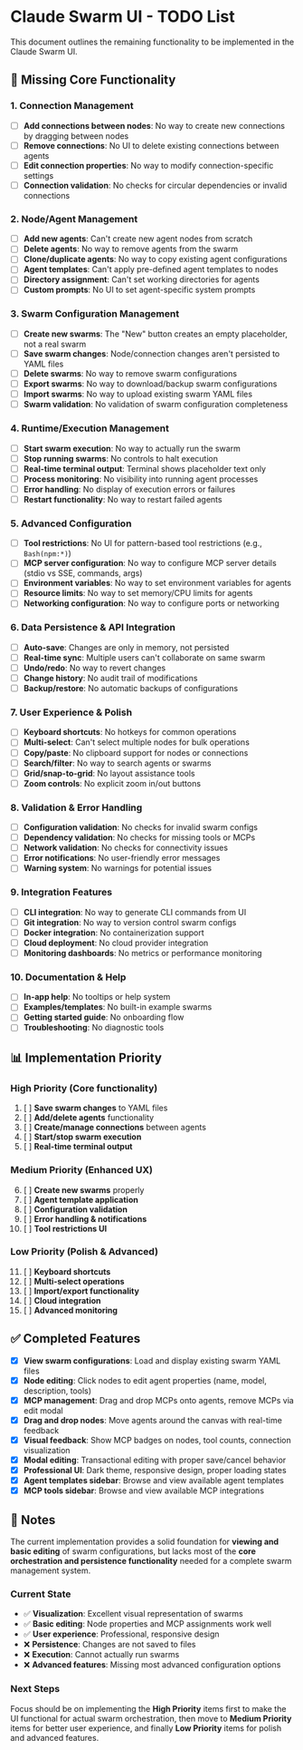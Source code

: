 # Claude Swarm UI - TODO List

This document outlines the remaining functionality to be implemented in the Claude Swarm UI.

## 🚧 Missing Core Functionality

### **1. Connection Management**
- [ ] **Add connections between nodes**: No way to create new connections by dragging between nodes
- [ ] **Remove connections**: No UI to delete existing connections between agents  
- [ ] **Edit connection properties**: No way to modify connection-specific settings
- [ ] **Connection validation**: No checks for circular dependencies or invalid connections

### **2. Node/Agent Management**
- [ ] **Add new agents**: Can't create new agent nodes from scratch
- [ ] **Delete agents**: No way to remove agents from the swarm
- [ ] **Clone/duplicate agents**: No way to copy existing agent configurations
- [ ] **Agent templates**: Can't apply pre-defined agent templates to nodes
- [ ] **Directory assignment**: Can't set working directories for agents
- [ ] **Custom prompts**: No UI to set agent-specific system prompts

### **3. Swarm Configuration Management** 
- [ ] **Create new swarms**: The "New" button creates an empty placeholder, not a real swarm
- [ ] **Save swarm changes**: Node/connection changes aren't persisted to YAML files
- [ ] **Delete swarms**: No way to remove swarm configurations
- [ ] **Export swarms**: No way to download/backup swarm configurations
- [ ] **Import swarms**: No way to upload existing swarm YAML files
- [ ] **Swarm validation**: No validation of swarm configuration completeness

### **4. Runtime/Execution Management**
- [ ] **Start swarm execution**: No way to actually run the swarm
- [ ] **Stop running swarms**: No controls to halt execution
- [ ] **Real-time terminal output**: Terminal shows placeholder text only
- [ ] **Process monitoring**: No visibility into running agent processes
- [ ] **Error handling**: No display of execution errors or failures
- [ ] **Restart functionality**: No way to restart failed agents

### **5. Advanced Configuration**
- [ ] **Tool restrictions**: No UI for pattern-based tool restrictions (e.g., `Bash(npm:*)`)
- [ ] **MCP server configuration**: No way to configure MCP server details (stdio vs SSE, commands, args)
- [ ] **Environment variables**: No way to set environment variables for agents
- [ ] **Resource limits**: No way to set memory/CPU limits for agents
- [ ] **Networking configuration**: No way to configure ports or networking

### **6. Data Persistence & API Integration**
- [ ] **Auto-save**: Changes are only in memory, not persisted
- [ ] **Real-time sync**: Multiple users can't collaborate on same swarm
- [ ] **Undo/redo**: No way to revert changes
- [ ] **Change history**: No audit trail of modifications
- [ ] **Backup/restore**: No automatic backups of configurations

### **7. User Experience & Polish**
- [ ] **Keyboard shortcuts**: No hotkeys for common operations
- [ ] **Multi-select**: Can't select multiple nodes for bulk operations
- [ ] **Copy/paste**: No clipboard support for nodes or connections
- [ ] **Search/filter**: No way to search agents or swarms
- [ ] **Grid/snap-to-grid**: No layout assistance tools
- [ ] **Zoom controls**: No explicit zoom in/out buttons

### **8. Validation & Error Handling**
- [ ] **Configuration validation**: No checks for invalid swarm configs
- [ ] **Dependency validation**: No checks for missing tools or MCPs
- [ ] **Network validation**: No checks for connectivity issues
- [ ] **Error notifications**: No user-friendly error messages
- [ ] **Warning system**: No warnings for potential issues

### **9. Integration Features**
- [ ] **CLI integration**: No way to generate CLI commands from UI
- [ ] **Git integration**: No way to version control swarm configs
- [ ] **Docker integration**: No containerization support
- [ ] **Cloud deployment**: No cloud provider integration
- [ ] **Monitoring dashboards**: No metrics or performance monitoring

### **10. Documentation & Help**
- [ ] **In-app help**: No tooltips or help system
- [ ] **Examples/templates**: No built-in example swarms
- [ ] **Getting started guide**: No onboarding flow
- [ ] **Troubleshooting**: No diagnostic tools

## 📊 Implementation Priority

### **High Priority (Core functionality)**
1. [ ] **Save swarm changes** to YAML files
2. [ ] **Add/delete agents** functionality  
3. [ ] **Create/manage connections** between agents
4. [ ] **Start/stop swarm execution**
5. [ ] **Real-time terminal output**

### **Medium Priority (Enhanced UX)**
6. [ ] **Create new swarms** properly
7. [ ] **Agent template application**
8. [ ] **Configuration validation**
9. [ ] **Error handling & notifications**
10. [ ] **Tool restrictions UI**

### **Low Priority (Polish & Advanced)**
11. [ ] **Keyboard shortcuts**
12. [ ] **Multi-select operations**
13. [ ] **Import/export functionality**
14. [ ] **Cloud integration**
15. [ ] **Advanced monitoring**

## ✅ Completed Features

- [x] **View swarm configurations**: Load and display existing swarm YAML files
- [x] **Node editing**: Click nodes to edit agent properties (name, model, description, tools)
- [x] **MCP management**: Drag and drop MCPs onto agents, remove MCPs via edit modal
- [x] **Drag and drop nodes**: Move agents around the canvas with real-time feedback
- [x] **Visual feedback**: Show MCP badges on nodes, tool counts, connection visualization
- [x] **Modal editing**: Transactional editing with proper save/cancel behavior
- [x] **Professional UI**: Dark theme, responsive design, proper loading states
- [x] **Agent templates sidebar**: Browse and view available agent templates
- [x] **MCP tools sidebar**: Browse and view available MCP integrations

## 📝 Notes

The current implementation provides a solid foundation for **viewing and basic editing** of swarm configurations, but lacks most of the **core orchestration and persistence functionality** needed for a complete swarm management system.

### Current State
- ✅ **Visualization**: Excellent visual representation of swarms
- ✅ **Basic editing**: Node properties and MCP assignments work well
- ✅ **User experience**: Professional, responsive design
- ❌ **Persistence**: Changes are not saved to files
- ❌ **Execution**: Cannot actually run swarms
- ❌ **Advanced features**: Missing most advanced configuration options

### Next Steps
Focus should be on implementing the **High Priority** items first to make the UI functional for actual swarm orchestration, then move to **Medium Priority** items for better user experience, and finally **Low Priority** items for polish and advanced features.